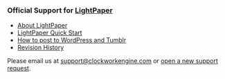 ### Official Support for [LightPaper](https://play.google.com/store/apps/details?id=com.clockworkengine.android.LightPaper)


* [About LightPaper](https://github.com/ClockworkEngine/LightPaper-Support/blob/master/About%20LightPaper.md)
* [LightPaper Quick Start](https://github.com/ClockworkEngine/LightPaper-Support/blob/master/QuickStart.md)
* [How to post to WordPress and Tumblr](https://github.com/ClockworkEngine/LightPaper-Support/blob/master/Blogging.md)
* [Revision History](https://github.com/ClockworkEngine/LightPaper-Support/blob/master/Revision%20History.md)

Please email us at support@clockworkengine.com or [open a new support request](https://github.com/ClockworkEngine/LightPaper-Support/issues).
